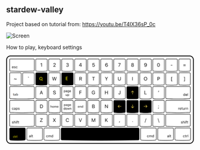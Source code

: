 ## stardew-valley

Project based on tutorial from: https://youtu.be/T4IX36sP_0c

<img src="imgs/main_screen.jpg" alt="Screen" width="550px">

How to play, keyboard settings

<img src="imgs/keyboard.png" alt="Keyboard" width="550px">
